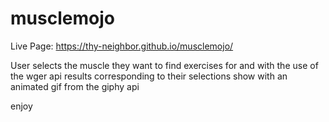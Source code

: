 # musclemojo

Live Page:
https://thy-neighbor.github.io/musclemojo/

User selects the muscle they want to find exercises for and with the use of the wger api 
results corresponding to their selections show with an animated gif from the giphy api

enjoy
